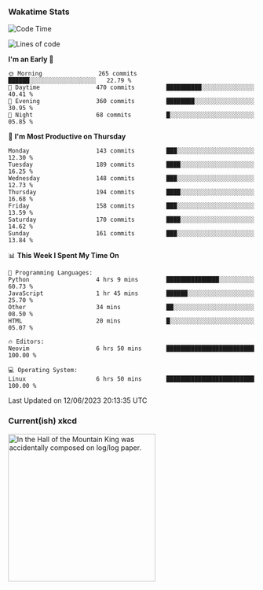 ### Wakatime Stats
<!--START_SECTION:waka-->
![Code Time](http://img.shields.io/badge/Code%20Time-1%2C743%20hrs%2034%20mins-blue)

![Lines of code](https://img.shields.io/badge/From%20Hello%20World%20I%27ve%20Written-707.5%20thousand%20lines%20of%20code-blue)

**I'm an Early 🐤** 

```text
🌞 Morning                265 commits         ██████░░░░░░░░░░░░░░░░░░░   22.79 % 
🌆 Daytime                470 commits         ██████████░░░░░░░░░░░░░░░   40.41 % 
🌃 Evening                360 commits         ████████░░░░░░░░░░░░░░░░░   30.95 % 
🌙 Night                  68 commits          █░░░░░░░░░░░░░░░░░░░░░░░░   05.85 % 
```
📅 **I'm Most Productive on Thursday** 

```text
Monday                   143 commits         ███░░░░░░░░░░░░░░░░░░░░░░   12.30 % 
Tuesday                  189 commits         ████░░░░░░░░░░░░░░░░░░░░░   16.25 % 
Wednesday                148 commits         ███░░░░░░░░░░░░░░░░░░░░░░   12.73 % 
Thursday                 194 commits         ████░░░░░░░░░░░░░░░░░░░░░   16.68 % 
Friday                   158 commits         ███░░░░░░░░░░░░░░░░░░░░░░   13.59 % 
Saturday                 170 commits         ████░░░░░░░░░░░░░░░░░░░░░   14.62 % 
Sunday                   161 commits         ███░░░░░░░░░░░░░░░░░░░░░░   13.84 % 
```


📊 **This Week I Spent My Time On** 

```text
💬 Programming Languages: 
Python                   4 hrs 9 mins        ███████████████░░░░░░░░░░   60.73 % 
JavaScript               1 hr 45 mins        ██████░░░░░░░░░░░░░░░░░░░   25.70 % 
Other                    34 mins             ██░░░░░░░░░░░░░░░░░░░░░░░   08.50 % 
HTML                     20 mins             █░░░░░░░░░░░░░░░░░░░░░░░░   05.07 % 

🔥 Editors: 
Neovim                   6 hrs 50 mins       █████████████████████████   100.00 % 

💻 Operating System: 
Linux                    6 hrs 50 mins       █████████████████████████   100.00 % 
```


 Last Updated on 12/06/2023 20:13:35 UTC
<!--END_SECTION:waka-->

### Current(ish) xkcd
<a id="xkcd-a" title="In the Hall of the Mountain King was accidentally composed on log/log paper." href="https://www.xkcd.com" target="_blank">
        <img align="center" id="xkcd-img" src="https://imgs.xkcd.com/comics/musical_scales.png" alt="In the Hall of the Mountain King was accidentally composed on log/log paper." height=300 />
</a>
